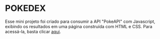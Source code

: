 # POKEDEX

Esse mini projeto foi criado para consumir a API "PokeAPI" com Javascript, exibindo os resultados em uma página construída com HTML e CSS.
Para acessá-la, basta clicar [aqui](https://pokedex-beta-eight-78.vercel.app/).
